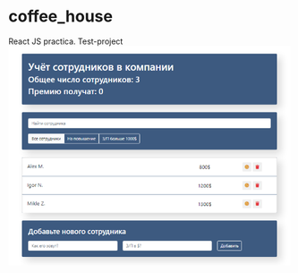 # coffee_house
React JS practica. Test-project 
![$screenshotHomePage](https://github.com/Gariknik/employers/blob/main/screenshots/main.png)
